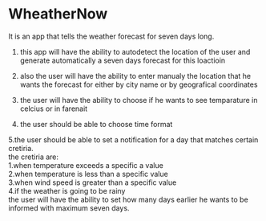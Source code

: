 # WheatherNow
It is an app that tells the weather forecast for seven days long.

1. this app will have the ability to autodetect the location of the user and generate automatically a seven days forecast for this       loactioin

2. also the user will have the ability to enter manualy the location that he wants the forecast for either by city name or by geografical coordinates

3. the user will have the ability to choose if he wants to see temparature in celcius or in farenait 

4. the user should be able to choose time format

5.the user should be able to set a notification for a day that matches certain cretiria.</br>
  the cretiria are:</br>
  1.when temperature exceeds a specific a value</br>
  2.when temperature is less than a specific value</br>
  3.when wind speed is greater than a specific value</br>
  4.if the weather is going to be rainy</br>
the user will have the ability to set how many days earlier he wants to be informed with maximum seven days.
  


